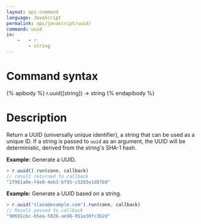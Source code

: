 ```yaml
---
layout: api-command
language: JavaScript
permalink: api/javascript/uuid/
command: uuid
io:
    -   - r
        - string
---
```


# Command syntax #

{% apibody %}
r.uuid([string]) &rarr; string
{% endapibody %}

# Description #

Return a UUID (universally unique identifier), a string that can be used as a unique ID. If a string is passed to `uuid` as an argument, the UUID will be deterministic, derived from the string's SHA-1 hash.

__Example:__ Generate a UUID.

```js
> r.uuid().run(conn, callback)
// result returned to callback
"27961a0e-f4e8-4eb3-bf95-c5203e1d87b9"
```

__Example:__ Generate a UUID based on a string.

```js
> r.uuid("slava@example.com").run(conn, callback)
// Result passed to callback
"90691cbc-b5ea-5826-ae98-951e30fc3b2d"
```
